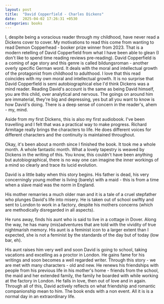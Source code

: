 ```yaml
---
layout: post
title:  "David Copperfield - Charles Dickens"
date:   2025-04-02 17:26:31 +0530
categories: books
---
```


I, despite being a voracious reader through my childhood, have never read a Dickens cover to cover. 
My motivations to read this come from wanting to read Demon Copperhead - booker prize winner from 2023. That is a modern retelling of David Copperfield from what I have been able to glean (I don't like to spend time reading reviews pre-reading). 
David Copperfield is a coming of age story and this genre is called bildungsroman - another overly specific German word. It deals with the moral and intellectual growth of the protagonist from childhood to adulthood. I love that this read coincides with my own moral and intellectual growth. 
It is no surprise that David Copperfield is semi autobiographical else I'd think Dickens was a mind reader. Reading David's account is the same as being David himself, you are this child, over analytical and nervous. The goings on around him are immaterial, they're big and depressing, yes but all you want to know is how David's doing. There is a deep sense of concern in the reader's, ahem - my, mind. 

Aside from my first Dickens, this is also my first audiobook. I've been travelling and I felt that was a practical way to make progress. Richard Armitage really brings the characters to life. He does different voices for different characters and the continuity is maintained throughout. 

Okay, it's been about a month since I finished the book. It took me a whole month. A whole fantastic month. What a lovely tapestry is weaved by Dickens in the writing of this. You know, this couldn't have been anything but autobiographical, there is no way one can imagine the inner workings of a mind so clearly and trace its lucid evolution. 

David is a little baby when this story begins. His father is dead, his very concerningly young mother is living (barely) with a maid - this is from a time when a slave maid was the norm in England. 

His mother remarries a much older man and it is a tale of a cruel stepfather who plunges David's life into misery. He is taken out of school swiftly and sent to London to work in a factory, despite his mothers concerns (which are methodically disregarded in all aspects). 

He runs away, finds his aunt who is said to live in a cottage in Dover. Along the way, he has many (mis)adventures that are told with the vividity of true nightmarish memory. His aunt is a feminist icon to a larger extent than I expected, she is not a feminist by the standards of the day but of today (low bar, eh).

His aunt raises him very well and soon David is going to school, taking vacations and excelling as a proctor in London. He gains fame for his writings and soon becomes a well regarded writer. Through this story - we are met with many characters - old and new. He renews his friendships with people from his previous life in his mother's home - friends from the school, the maid and her extended family, the family he boarded with while working at the factory in London. He falls in love, then out of love and in again. Through all of this, David actively reflects on what friendship and romantic companionship mean to him. 
The book ends with a non event. All it is is a normal day in an extraordinary life.


